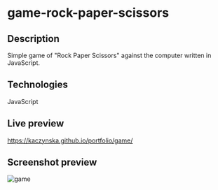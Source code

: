 # game-rock-paper-scissors

## Description
Simple game of "Rock Paper Scissors" against the computer written in JavaScript.

## Technologies
JavaScript

## Live preview
https://kaczynska.github.io/portfolio/game/

## Screenshot preview
![game](https://user-images.githubusercontent.com/15987993/61059227-f5a5a000-a3f8-11e9-9610-2a25353e5cac.jpg)

